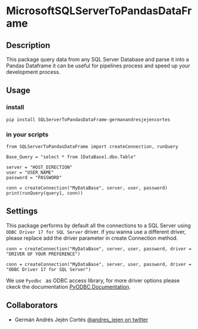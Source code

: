 # MicrosoftSQLServerToPandasDataFrame

## Description

This package query data from any SQL Server Database and parse it into a Pandas Dataframe
it can be useful for pipelines process and speed up your development process.

## Usage

### install

```
pip install SQLServerToPandasDataFrame-germanandresjejencortes
```

### in your scripts

```
from SQLServerToPandasDataFrame import createConnection, runQuery

Base_Query = "select * from [DataBase].dbo.Table"
    
server = "HOST_DIRECTION"
user = "USER_NAME"
password = "PASSWORD"
    
conn = createConnection("MyDataBase", server, user, password)
print(runQuery(query1, conn))
```

## Settings

This package performs by default all the connections to a SQL Server using ``ODBC Driver 17 for SQL Server`` driver. if you wanna use a different driver, please replace add the driver parameter in create Connection method.

```
conn = createConnection("MyDataBase", server, user, password, driver = "DRIVER OF YOUR PREFERENCE")
```


```
conn = createConnection("MyDataBase", server, user, password, driver = "ODBC Driver 17 for SQL Server")
```

We use ``Pyodbc `` as ODBC access library, for more driver options please ckeck the documentation [PyODBC Documentation](https://github.com/mkleehammer/pyodbc).

## Collaborators

- Germán Andrés Jején Cortés [@andres_jejen on twitter](https://twitter.com/andres_jejen)
